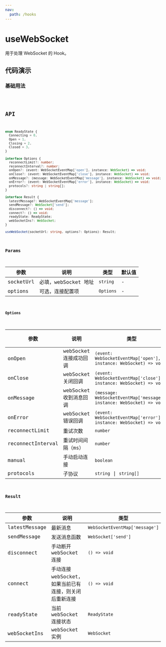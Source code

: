 ```yaml
---
nav:
  path: /hooks
---
```


# useWebSocket

用于处理 WebSocket 的 Hook。

## 代码演示

### 基础用法

<code src="./demo/demo1.tsx" />

## API

```typescript
enum ReadyState {
  Connecting = 0,
  Open = 1,
  Closing = 2,
  Closed = 3,
}

interface Options {
  reconnectLimit?: number;
  reconnectInterval?: number;
  onOpen?: (event: WebSocketEventMap['open'], instance: WebSocket) => void;
  onClose?: (event: WebSocketEventMap['close'], instance: WebSocket) => void;
  onMessage?: (message: WebSocketEventMap['message'], instance: WebSocket) => void;
  onError?: (event: WebSocketEventMap['error'], instance: WebSocket) => void;
  protocols?: string | string[];
}

interface Result {
  latestMessage?: WebSocketEventMap['message'];
  sendMessage?: WebSocket['send'];
  disconnect?: () => void;
  connect?: () => void;
  readyState: ReadyState;
  webSocketIns?: WebSocket;
}

useWebSocket(socketUrl: string, options?: Options): Result;
```

### Params

| 参数      | 说明                 | 类型      | 默认值 |
|-----------|----------------------|-----------|--------|
| socketUrl | 必填，webSocket 地址 | `string`  | -      |
| options   | 可选，连接配置项     | `Options` | -      |

#### Options

| 参数              | 说明                   | 类型                                              | 默认值  |
|-------------------|------------------------|---------------------------------------------------|---------|
| onOpen            | webSocket 连接成功回调 | `(event: WebSocketEventMap['open'], instance: WebSocket) => void`      | -       |
| onClose           | webSocket 关闭回调     | `(event: WebSocketEventMap['close'], instance: WebSocket) => void`     | -       |
| onMessage         | webSocket 收到消息回调 | `(message: WebSocketEventMap['message'], instance: WebSocket) => void` | -       |
| onError           | webSocket 错误回调     | `(event: WebSocketEventMap['error'], instance: WebSocket) => void`     | -       |
| reconnectLimit    | 重试次数               | `number`                                          | `3`     |
| reconnectInterval | 重试时间间隔（ms）     | `number`                                          | `3000`  |
| manual            | 手动启动连接           | `boolean`                                         | `false` |
| protocols         | 子协议                 | `string` \| `string[]`                            | -       |

### Result

| 参数          | 说明                                                   | 类型                           |
|---------------|--------------------------------------------------------|--------------------------------|
| latestMessage | 最新消息                                               | `WebSocketEventMap['message']` |
| sendMessage   | 发送消息函数                                           | `WebSocket['send']`            |
| disconnect    | 手动断开 webSocket 连接                                | `() => void`                   |
| connect       | 手动连接 webSocket，如果当前已有连接，则关闭后重新连接 | `() => void`                   |
| readyState    | 当前 webSocket 连接状态                                | `ReadyState`                   |
| webSocketIns  | webSocket 实例                                         | `WebSocket`                    |
